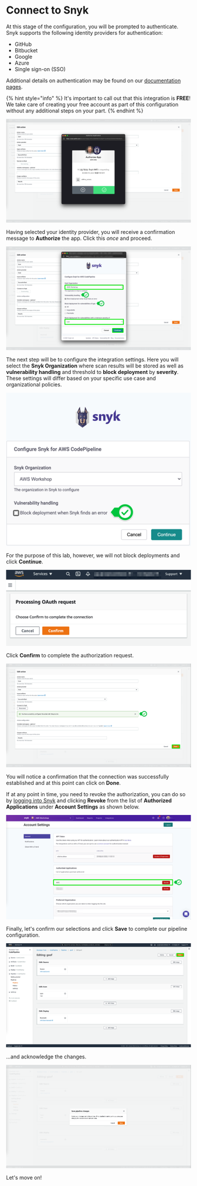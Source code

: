# Connect to Snyk

At this stage of the configuration, you will be prompted to authenticate. Snyk supports the following identity providers for authentication:

* GitHub
* Bitbucket
* Google
* Azure
* Single sign-on \(SSO\)

Additional details on authentication may be found on our [documentation pages](https://support.snyk.io/hc/en-us/articles/360004008218-Authentication).

{% hint style="info" %}
It's important to call out that this integration is **FREE**! We take care of creating your free account as part of this configuration without any additional steps on your part. 
{% endhint %}

![](../../../.gitbook/assets/snyk-codepipeline-07.png)

Having selected your identity provider, you will receive a confirmation message to **Authorize** the app. Click this _once_ and proceed.

![](../../../.gitbook/assets/snyk-codepipeline-08.png)

The next step will be to configure the integration settings. Here you will select the **Snyk Organization** where scan results will be stored as well as **vulnerability handling** and threshold to **block deployment** by **severity**. These settings will differ based on your specific use case and organizational policies. 

![](../../../.gitbook/assets/snyk-codepipeline-09.png)

For the purpose of this lab, however, we will not block deployments and click **Continue**.

![](../../../.gitbook/assets/snyk-codepipeline-10.png)

Click **Confirm** to complete the authorization request.

![](../../../.gitbook/assets/snyk-codepipeline-11.png)

You will notice a confirmation that the connection was successfully established and at this point can click on **Done**.

If at any point in time, you need to revoke the authorization, you can do so by [logging into Snyk](https://app.snyk.io/) and clicking **Revoke** from the list of **Authorized Applications** under **Account Settings** as shown below.

![](../../../.gitbook/assets/snyk-codepipeline-12.png)

Finally, let's confirm our selections and click **Save** to complete our pipeline configuration.

![](../../../.gitbook/assets/snyk-codepipeline-13.png)

...and acknowledge the changes.

![](../../../.gitbook/assets/snyk-codepipeline-14.png)

Let's move on!

